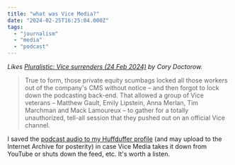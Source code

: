 ```yaml
---
title: "what was Vice Media?"
date: "2024-02-25T16:25:04.000Z"
tags: 
  - "journalism"
  - "media"
  - "podcast"
---
```


_Likes [Pluralistic: Vice surrenders (24 Feb 2024)](https://pluralistic.net/2024/02/24/anti-posse/#when-you-absolutely-positively-dont-give-a-solitary-single-fuck) by Cory Doctorow._

> True to form, those private equity scumbags locked all those workers out of the company's CMS without notice – and then forgot to lock down the podcasting back-end. That allowed a group of Vice veterans – Matthew Gault, Emily Lipstein, Anna Merlan, Tim Marchman and Mack Lamoureux – to gather for a totally unauthorized, tell-all session that they pushed out on an official Vice channel.

I saved the [podcast audio to my Huffduffer profile](https://huffduffer.com/nsmsn/688145) (and may upload to the Internet Archive for posterity) in case Vice Media takes it down from YouTube or shuts down the feed, etc. It's worth a listen.

